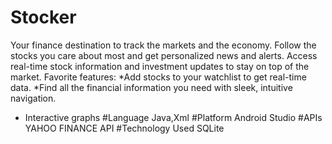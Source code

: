 # Stocker
Your finance destination to track the markets and the economy. 
Follow the stocks you care about most and get personalized news and alerts. Access real-time stock information and investment updates to stay on top of the market.
Favorite features:
*Add stocks to your watchlist to get real-time data.
*Find all the financial information you need with sleek, intuitive navigation.
* Interactive graphs
#Language
Java,Xml
#Platform
Android Studio
#APIs
YAHOO FINANCE API
#Technology Used
SQLite
